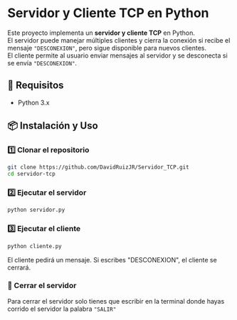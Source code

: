 # Servidor y Cliente TCP en Python

Este proyecto implementa un **servidor y cliente TCP** en Python.  
El servidor puede manejar múltiples clientes y cierra la conexión si recibe el mensaje `"DESCONEXION"`, pero sigue disponible para nuevos clientes.  
El cliente permite al usuario enviar mensajes al servidor y se desconecta si se envía `"DESCONEXION"`.

## 🚀 Requisitos
- Python 3.x

## 📦 Instalación y Uso

### 1️⃣ Clonar el repositorio
```bash
git clone https://github.com/DavidRuizJR/Servidor_TCP.git
cd servidor-tcp
```

### 2️⃣ Ejecutar el servidor
```bash
python servidor.py
```

### 3️⃣ Ejecutar el cliente
```bash
python cliente.py
```

El cliente pedirá un mensaje.
Si escribes "DESCONEXION", el cliente se cerrará.

### 🔌 Cerrar el servidor
Para cerrar el servidor solo tienes que escribir en la terminal donde hayas corrido el servidor
la palabra `"SALIR"`


